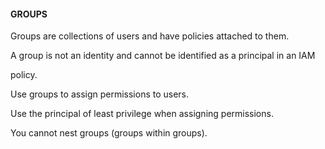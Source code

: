 #### GROUPS


Groups are collections of users and have policies attached to them.


A group is not an identity and cannot be identified as a principal in an IAM

policy.


Use groups to assign permissions to users.


Use the principal of least privilege when assigning permissions.


You cannot nest groups (groups within groups).

